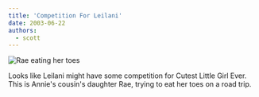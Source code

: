 ```yaml
---
title: 'Competition For Leilani'
date: 2003-06-22
authors:
  - scott
---
```


![Rae eating her toes](/images/blog-photos/rae_toes.jpg)

Looks like Leilani might have some competition for Cutest Little Girl Ever. This is Annie's cousin's daughter Rae, trying to eat her toes on a road trip.
